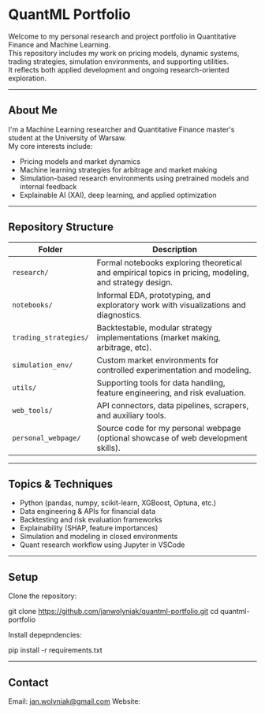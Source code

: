 # QuantML Portfolio

Welcome to my personal research and project portfolio in Quantitative Finance and Machine Learning.  
This repository includes my work on pricing models, dynamic systems, trading strategies, simulation environments, and supporting utilities.  
It reflects both applied development and ongoing research-oriented exploration.

---

## About Me

I'm a Machine Learning researcher and Quantitative Finance master's student at the University of Warsaw.  
My core interests include:

- Pricing models and market dynamics
- Machine learning strategies for arbitrage and market making
- Simulation-based research environments using pretrained models and internal feedback
- Explainable AI (XAI), deep learning, and applied optimization

---

## Repository Structure

| Folder | Description |
|--------|-------------|
| `research/` | Formal notebooks exploring theoretical and empirical topics in pricing, modeling, and strategy design. |
| `notebooks/` | Informal EDA, prototyping, and exploratory work with visualizations and diagnostics. |
| `trading_strategies/` | Backtestable, modular strategy implementations (market making, arbitrage, etc). |
| `simulation_env/` | Custom market environments for controlled experimentation and modeling. |
| `utils/` | Supporting tools for data handling, feature engineering, and risk evaluation. |
| `web_tools/` | API connectors, data pipelines, scrapers, and auxiliary tools. |
| `personal_webpage/` | Source code for my personal webpage (optional showcase of web development skills). |

---

## Topics & Techniques

- Python (pandas, numpy, scikit-learn, XGBoost, Optuna, etc.)
- Data engineering & APIs for financial data
- Backtesting and risk evaluation frameworks
- Explainability (SHAP, feature importances)
- Simulation and modeling in closed environments
- Quant research workflow using Jupyter in VSCode

---

## Setup

Clone the repository:

git clone https://github.com/janwolyniak/quantml-portfolio.git
cd quantml-portfolio


Install depepndencies:

pip install -r requirements.txt

---

## Contact

Email: jan.wolyniak@gmail.com
Website:

